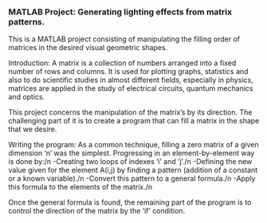 ### MATLAB Project: Generating lighting effects from matrix patterns.

This is a MATLAB project consisting of manipulating the filling order of matrices in the desired visual geometric shapes.

Introduction:
A matrix is a collection of numbers arranged into a fixed number of rows and columns. It is used for plotting graphs, statistics and also to do scientific studies in almost different fields, especially in physics, matrices are applied in the study of electrical circuits, quantum mechanics and optics.

This project concerns the manipulation of the matrix’s by its direction. The challenging part of it is to create a program that can fill a matrix in the shape that we desire.


Writing the program:
As a common technique, filling a zero matrix of a given dimension ‘n’ was the simplest. Progressing in an element-by-element way is done by:/n
-Creating two loops of indexes ‘i’ and ‘j’./n
-Defining the new value given for the element A(i,j) by finding a pattern (addition of a constant or a known variable)./n
-Convert this pattern to a general formula./n
-Apply this formula to the elements of the matrix./n

Once the general formula is found, the remaining part of the program is to control the direction of the matrix by the ‘if’ condition.
